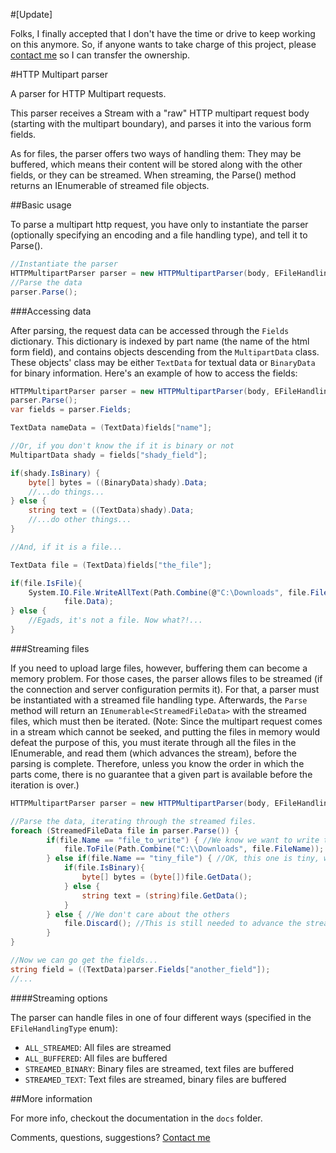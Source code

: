 ﻿#[Update]

Folks, I finally accepted that I don't have the time or drive to keep working on
this anymore.
So, if anyone wants to take charge of this project, please [contact
me](mailto:%66%69%6c%69%70%65%2e%61%76%2e%73%69%6c%76%61%40%67%6d%61%69%6c%2e%63%6f%6d?subject=Http%20Multipart%20Parser
		"contact me") so I can transfer the ownership.

#HTTP Multipart parser

A parser for  HTTP Multipart requests.

This parser receives a Stream with a "raw" HTTP multipart request body (starting
with the multipart boundary), and parses it into the various form fields.

As for files, the parser offers two ways of handling them: They may be
buffered, which means their content will be stored along with the other
fields, or they can be streamed. When streaming, the Parse() method returns an
IEnumerable of streamed file objects.

##Basic usage

To parse a multipart http request, you have only to instantiate the parser
(optionally specifying an encoding and a file handling type), and tell it to
Parse().

```c#
//Instantiate the parser
HTTPMultipartParser parser = new HTTPMultipartParser(body, EFileHandlingType.ALL_BUFFERED);
//Parse the data
parser.Parse();
```
###Accessing data

After parsing, the request data can be accessed through the `Fields` dictionary.
This dictionary is indexed by part name (the name of the html form field), and
contains objects descending from the `MultipartData` class. These objects' class
may be either `TextData` for textual data or `BinaryData` for binary information.
Here's an example of how to access the fields:

```c#
HTTPMultipartParser parser = new HTTPMultipartParser(body, EFileHandlingType.ALL_BUFFERED);
parser.Parse();
var fields = parser.Fields;

TextData nameData = (TextData)fields["name"];

//Or, if you don't know the if it is binary or not
MultipartData shady = fields["shady_field"];

if(shady.IsBinary) {
	byte[] bytes = ((BinaryData)shady).Data;
	//...do things...
} else {
	string text = ((TextData)shady).Data;
	//...do other things...
}

//And, if it is a file...

TextData file = (TextData)fields["the_file"];

if(file.IsFile){
	System.IO.File.WriteAllText(Path.Combine(@"C:\Downloads", file.FileName),
			file.Data);
} else {
	//Egads, it's not a file. Now what?!...
}

```

###Streaming files

If you need to upload large files, however, buffering them can become a memory
problem. For those cases, the parser allows files to be streamed (if the
connection and server configuration permits it). For that, a parser must be
instantiated with a streamed file handling type. Afterwards, the `Parse` method
will return an `IEnumerable<StreamedFileData>` with the streamed files, which
must then be iterated.
(Note: Since the multipart request comes in a stream which cannot be seeked, and
 putting the files in memory would defeat the purpose of this, you must iterate
 through all the files in the IEnumerable, and read them (which advances the
 stream), before the parsing is complete. Therefore, unless you know the order
 in which the parts come, there is no guarantee that a given part is available
 before the iteration is over.)

```c#
HTTPMultipartParser parser = new HTTPMultipartParser(body, EFileHandlingType.ALL_STREAMED);

//Parse the data, iterating through the streamed files.
foreach (StreamedFileData file in parser.Parse()) {
		if(file.Name == "file_to_write") { //We know we want to write this file
			file.ToFile(Path.Combine("C:\\Downloads", file.FileName));
		} else if(file.Name == "tiny_file") { //OK, this one is tiny, we can keep it
			if(file.IsBinary){
				byte[] bytes = (byte[])file.GetData();
			} else {
				string text = (string)file.GetData();
			}
		} else { //We don't care about the others
			file.Discard(); //This is still needed to advance the stream
		}
}

//Now we can go get the fields...
string field = ((TextData)parser.Fields["another_field"]);
//...
```

####Streaming options

The parser can handle files in one of four different ways (specified in the
		`EFileHandlingType` enum):
* `ALL_STREAMED`: All files are streamed
* `ALL_BUFFERED`: All files are buffered
* `STREAMED_BINARY`: Binary files are streamed, text files are buffered
* `STREAMED_TEXT`: Text files are streamed, binary files are buffered

##More information

For more info, checkout the documentation in the `docs` folder.

Comments, questions, suggestions? [Contact
me](mailto:%66%69%6c%69%70%65%2e%61%76%2e%73%69%6c%76%61%40%67%6d%61%69%6c%2e%63%6f%6d?subject=Http%20Multipart%20Parser
		"Contact me")
